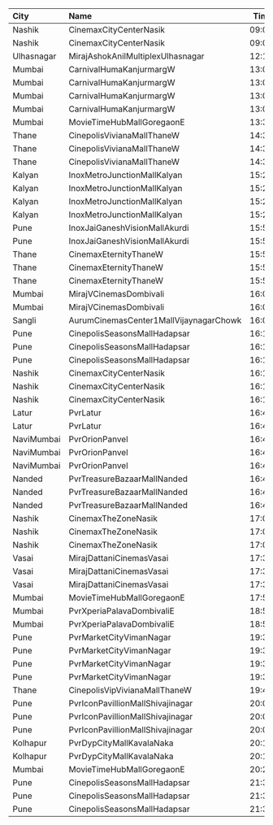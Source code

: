 | City       | Name                                   |  Time | Type            | Price | Capacity | Booked |
| :--------- | :------------------------------------- | ----: | :-------------- | ----: | -------: | -----: |
| Nashik     | CinemaxCityCenterNasik                 | 09:00 | Prime           |  110₹ |       69 |     37 |
| Nashik     | CinemaxCityCenterNasik                 | 09:00 | Recliner        |  260₹ |        7 |      4 |
| Ulhasnagar | MirajAshokAnilMultiplexUlhasnagar      | 12:15 | Gold            |  150₹ |       63 |     21 |
| Mumbai     | CarnivalHumaKanjurmargW                | 13:00 | PlatinumOffline |  130₹ |       76 |     74 |
| Mumbai     | CarnivalHumaKanjurmargW                | 13:00 | GoldOffline     |  130₹ |       80 |     72 |
| Mumbai     | CarnivalHumaKanjurmargW                | 13:00 | ReclinerOffline |  130₹ |       14 |     12 |
| Mumbai     | CarnivalHumaKanjurmargW                | 13:00 | SilverOffline   |  130₹ |       80 |     57 |
| Mumbai     | MovieTimeHubMallGoregaonE              | 13:30 | Gold            |  150₹ |       98 |     97 |
| Thane      | CinepolisVivianaMallThaneW             | 14:30 | Normal          |  180₹ |       25 |     25 |
| Thane      | CinepolisVivianaMallThaneW             | 14:30 | Executive       |  200₹ |       97 |     97 |
| Thane      | CinepolisVivianaMallThaneW             | 14:30 | Premium         |  220₹ |       43 |     43 |
| Kalyan     | InoxMetroJunctionMallKalyan            | 15:20 | Execuitve       |  200₹ |       38 |     29 |
| Kalyan     | InoxMetroJunctionMallKalyan            | 15:20 | Gold            |  340₹ |       16 |     15 |
| Kalyan     | InoxMetroJunctionMallKalyan            | 15:20 | Premier         |  200₹ |      164 |    160 |
| Kalyan     | InoxMetroJunctionMallKalyan            | 15:20 | Silver          |  210₹ |      115 |    114 |
| Pune       | InoxJaiGaneshVisionMallAkurdi          | 15:50 | Premiere        |  190₹ |       91 |     90 |
| Pune       | InoxJaiGaneshVisionMallAkurdi          | 15:50 | Silver          |  210₹ |       57 |     56 |
| Thane      | CinemaxEternityThaneW                  | 15:50 | Mmrecliner      |  270₹ |       17 |     17 |
| Thane      | CinemaxEternityThaneW                  | 15:50 | Mmprime         |  170₹ |       84 |     84 |
| Thane      | CinemaxEternityThaneW                  | 15:50 | Mmclassic       |  140₹ |       19 |     19 |
| Mumbai     | MirajVCinemasDombivali                 | 16:00 | Silver          |  150₹ |       13 |      8 |
| Mumbai     | MirajVCinemasDombivali                 | 16:00 | Gold            |  170₹ |       58 |     54 |
| Sangli     | AurumCinemasCenter1MallVijaynagarChowk | 16:00 | Gl              |  140₹ |      108 |     20 |
| Pune       | CinepolisSeasonsMallHadapsar           | 16:10 | Normal          |  190₹ |       23 |     21 |
| Pune       | CinepolisSeasonsMallHadapsar           | 16:10 | Executive       |  190₹ |       68 |     65 |
| Pune       | CinepolisSeasonsMallHadapsar           | 16:10 | Premium         |  210₹ |       40 |     40 |
| Nashik     | CinemaxCityCenterNasik                 | 16:15 | Mmprime         |  230₹ |       69 |     67 |
| Nashik     | CinemaxCityCenterNasik                 | 16:15 | Mmrecliner      |  370₹ |        7 |      7 |
| Nashik     | CinemaxCityCenterNasik                 | 16:15 | Mmclassic       |  200₹ |       17 |     17 |
| Latur      | PvrLatur                               | 16:40 | Prime           |  150₹ |       49 |     29 |
| Latur      | PvrLatur                               | 16:40 | ClassicPlus     |  130₹ |       91 |     41 |
| NaviMumbai | PvrOrionPanvel                         | 16:40 | Classic         |  180₹ |       14 |     14 |
| NaviMumbai | PvrOrionPanvel                         | 16:40 | Prime           |  200₹ |       58 |     58 |
| NaviMumbai | PvrOrionPanvel                         | 16:40 | PrimePlus       |  240₹ |       17 |     17 |
| Nanded     | PvrTreasureBazaarMallNanded            | 16:45 | PrimePlus       |  140₹ |       40 |     33 |
| Nanded     | PvrTreasureBazaarMallNanded            | 16:45 | Prime           |  100₹ |       50 |     47 |
| Nanded     | PvrTreasureBazaarMallNanded            | 16:45 | Classic         |   70₹ |       35 |     19 |
| Nashik     | CinemaxTheZoneNasik                    | 17:00 | MmprimePlus     |  220₹ |        8 |      8 |
| Nashik     | CinemaxTheZoneNasik                    | 17:00 | Mmprime         |  180₹ |      131 |    131 |
| Nashik     | CinemaxTheZoneNasik                    | 17:00 | Mmclassic       |  160₹ |       28 |     28 |
| Vasai      | MirajDattaniCinemasVasai               | 17:30 | Silver          |  150₹ |       95 |     35 |
| Vasai      | MirajDattaniCinemasVasai               | 17:30 | Gold            |  180₹ |        8 |      6 |
| Vasai      | MirajDattaniCinemasVasai               | 17:30 | Platinum        |  220₹ |        6 |      4 |
| Mumbai     | MovieTimeHubMallGoregaonE              | 17:50 | Mhraja          |  160₹ |       22 |     20 |
| Mumbai     | PvrXperiaPalavaDombivaliE              | 18:50 | Prime           |  270₹ |       63 |     50 |
| Mumbai     | PvrXperiaPalavaDombivaliE              | 18:50 | Recliner        |  370₹ |        6 |      4 |
| Pune       | PvrMarketCityVimanNagar                | 19:30 | Recliner        |  400₹ |       16 |     15 |
| Pune       | PvrMarketCityVimanNagar                | 19:30 | PrimePlus       |  300₹ |       28 |     27 |
| Pune       | PvrMarketCityVimanNagar                | 19:30 | Prime           |  250₹ |      193 |    189 |
| Pune       | PvrMarketCityVimanNagar                | 19:30 | Classic         |  220₹ |       79 |     64 |
| Thane      | CinepolisVipVivianaMallThaneW          | 19:40 | Vip             |  400₹ |       74 |     74 |
| Pune       | PvrIconPavillionMallShivajinagar       | 20:00 | Classic         |  280₹ |       14 |     13 |
| Pune       | PvrIconPavillionMallShivajinagar       | 20:00 | Prime           |  280₹ |       74 |     73 |
| Pune       | PvrIconPavillionMallShivajinagar       | 20:00 | Recliner        |  600₹ |        4 |      4 |
| Kolhapur   | PvrDypCityMallKavalaNaka               | 20:15 | Prime           |  170₹ |       97 |     97 |
| Kolhapur   | PvrDypCityMallKavalaNaka               | 20:15 | Classic         |  170₹ |       21 |     21 |
| Mumbai     | MovieTimeHubMallGoregaonE              | 20:25 | Mhraja          |  160₹ |       22 |     22 |
| Pune       | CinepolisSeasonsMallHadapsar           | 21:35 | Normal          |  230₹ |       23 |     20 |
| Pune       | CinepolisSeasonsMallHadapsar           | 21:35 | Executive       |  230₹ |       68 |     68 |
| Pune       | CinepolisSeasonsMallHadapsar           | 21:35 | Premium         |  250₹ |       40 |     40 |